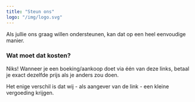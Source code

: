 ```yaml
---
title: "Steun ons"
logo: "/img/logo.svg"
---
```


Als jullie ons graag willen ondersteunen, kan dat op een heel eenvoudige manier.

<h3 class="f4 b lh-title mb2">Wat moet dat kosten?</h3>

Niks! Wanneer je een boeking/aankoop doet via één van deze links,
betaal je exact dezelfde prijs als je anders zou doen.

Het enige verschil is dat wij - als aangever van de link - een kleine vergoeding krijgen.

